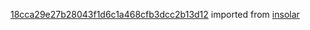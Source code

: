 [18cca29e27b28043f1d6c1a468cfb3dcc2b13d12](https://github.com/insolar/insolar/commit/18cca29e27b28043f1d6c1a468cfb3dcc2b13d12) imported from [insolar](https://github.com/insolar/insolar)
